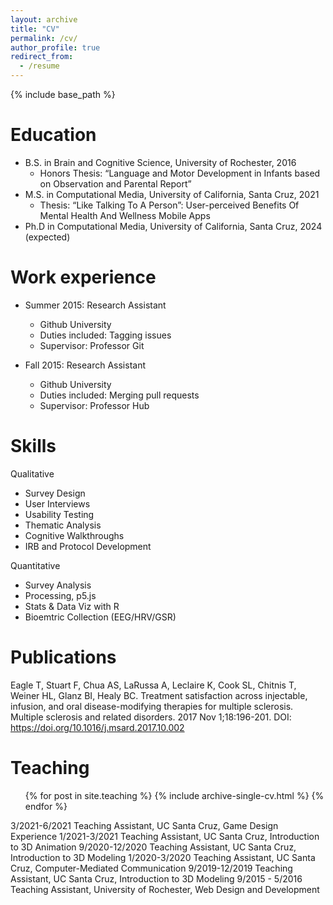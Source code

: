 ```yaml
---
layout: archive
title: "CV"
permalink: /cv/
author_profile: true
redirect_from:
  - /resume
---
```


{% include base_path %}

Education
======
* B.S. in Brain and Cognitive Science, University of Rochester, 2016
  * Honors Thesis: “Language and Motor Development in Infants based on Observation and Parental Report” 
* M.S. in Computational Media, University of California, Santa Cruz, 2021
  * Thesis: “Like Talking To A Person”: User-perceived Benefits Of Mental Health And Wellness Mobile Apps
* Ph.D in Computational Media, University of California, Santa Cruz, 2024 (expected)

Work experience
======
* Summer 2015: Research Assistant
  * Github University
  * Duties included: Tagging issues
  * Supervisor: Professor Git

* Fall 2015: Research Assistant
  * Github University
  * Duties included: Merging pull requests
  * Supervisor: Professor Hub
  
Skills
======
Qualitative
* Survey Design
* User Interviews
* Usability Testing
* Thematic Analysis
* Cognitive Walkthroughs
 * IRB and Protocol Development

Quantitative
* Survey Analysis
* Processing, p5.js
* Stats & Data Viz with R
* Bioemtric Collection (EEG/HRV/GSR)


Publications
======
Eagle T, Stuart F, Chua AS, LaRussa A, Leclaire K, Cook SL, Chitnis T, Weiner HL, Glanz BI, Healy BC. Treatment satisfaction across injectable, infusion, and oral disease-modifying therapies for multiple sclerosis. Multiple sclerosis and related disorders. 2017 Nov 1;18:196-201. DOI: https://doi.org/10.1016/j.msard.2017.10.002

Teaching
======
  <ul>{% for post in site.teaching %}
    {% include archive-single-cv.html %}
  {% endfor %}</ul>
3/2021-6/2021	Teaching Assistant, UC Santa Cruz, Game Design Experience
1/2021-3/2021	Teaching Assistant, UC Santa Cruz, Introduction to 3D Animation
9/2020-12/2020	Teaching Assistant, UC Santa Cruz, Introduction to 3D Modeling
1/2020-3/2020	Teaching Assistant, UC Santa Cruz, Computer-Mediated Communication
9/2019-12/2019	Teaching Assistant, UC Santa Cruz, Introduction to 3D Modeling
9/2015 - 5/2016	Teaching Assistant, University of Rochester, Web Design and Development
  
